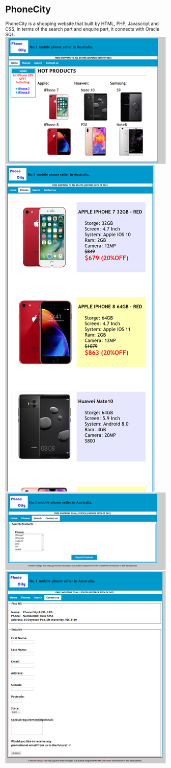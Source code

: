 # PhoneCity
PhoneCity is a shopping website that built by HTML, PHP, Javascript and CSS, in terms of the search part and enquire part, it connects with Oracle SQL. <br />
![PhoneCity](Capture.PNG)
![PhoneCity](Capture2.png)
![PhoneCity](Capture3.png)
![PhoneCity](Capture4.png)
